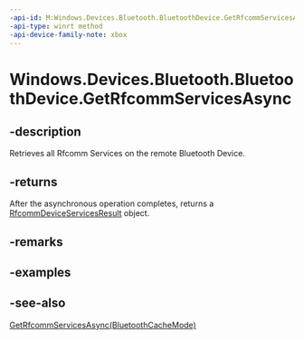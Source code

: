 ```yaml
---
-api-id: M:Windows.Devices.Bluetooth.BluetoothDevice.GetRfcommServicesAsync
-api-type: winrt method
-api-device-family-note: xbox
---
```


<!-- Method syntax
public Windows.Foundation.IAsyncOperation<Windows.Devices.Bluetooth.Rfcomm.RfcommDeviceServicesResult> GetRfcommServicesAsync()
-->

# Windows.Devices.Bluetooth.BluetoothDevice.GetRfcommServicesAsync

## -description
Retrieves all Rfcomm Services on the remote Bluetooth Device.

## -returns
After the asynchronous operation completes, returns a [RfcommDeviceServicesResult](../windows.devices.bluetooth.rfcomm/rfcommdeviceservicesresult.md) object.

## -remarks

## -examples

## -see-also
[GetRfcommServicesAsync(BluetoothCacheMode)](bluetoothdevice_getrfcommservicesasync_1314819113.md)